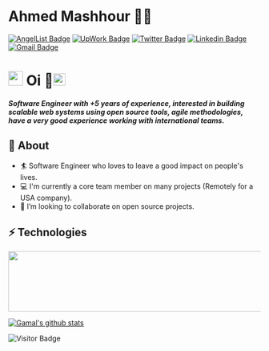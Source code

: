 # Ahmed Mashhour 👨‍💻
[![AngelList Badge](https://img.shields.io/badge/Ahmed%20Mashhour-808080?style=flat&logo=AngelList&logoColor=white)](https://angel.co/u/ahmed-mashhour-2)
[![UpWork Badge](https://img.shields.io/badge/Ahmed%20Mashhour-6fda44?style=flat&logo=Upwork&logoColor=white)](https://www.upwork.com/freelancers/~01d4e5a2c36f443ad0)
[![Twitter Badge](https://img.shields.io/badge/AhmedMashhour44-30302f?style=flat&logo=twitter&logoColor=blue)](https://twitter.com/AhmedMashhour44)
[![Linkedin Badge](https://img.shields.io/badge/amashhour44-30302f?style=flat&logo=linkedin&logoColor=white)](https://www.linkedin.com/in/amashhour44)
[![Gmail Badge](https://img.shields.io/badge/mpghknown@gmail.com-30302f?style=flat&logo=Gmail&logoColor=red)](mailto:mpghknown@gmail.com)


# <img src="https://github.com/TheDudeThatCode/TheDudeThatCode/blob/master/Assets/Hi.gif" width="29px"> Oi 👋<img src="https://github.com/TheDudeThatCode/TheDudeThatCode/blob/master/Assets/Earth.gif" width="24px">           
##### Software Engineer with +5 years of experience, interested in building scalable web systems using open source tools, agile methodologies, have a very good experience working with international teams.

## 🧐 About
- 🏄‍ Software Engineer who loves to leave a good impact on people's lives.
- 💻 I'm currently a core team member on many projects (Remotely for a USA company).
- 👯 I’m looking to collaborate on open source projects.

## ⚡ Technologies

<a href="https://codetrace.com/users/AhmedMashour"><img src="https://codetrace.com/widget/AhmedMashour" width="550" height="120" /></a>


[![Gamal's github stats](https://github-readme-stats.vercel.app/api?username=AhmedMashour&count_private=true&show_icons=true&title_color=fff&icon_color=79ff97&text_color=9f9f9f&bg_color=151515)]()

![Visitor Badge](https://visitor-badge.laobi.icu/badge?page_id=mashhour4)


<!--
### Hi there 👋
- 🔭 I’m currently working on Project with(Node with typescript, Prisma, react)
- ⚡ Fun fact: You don't know what you don't know :joy:

- 🌱 I’m currently learning
    * [Microsrvice with node.js](https://www.udemy.com/course/microservices-with-node-js-and-react/)
    
- 🌱 I love to learn new things and ready to help others.
- 🎨 In my free time, you'll find me listening music or watching some series.
- 💬 Ask me about Anything around js world, maybe I can help or learn about new stuff.

<img align="right" alt="GIF" src="https://miro.medium.com/max/875/1*Urc28sbnORGOW5oyohQ06g.gif" width="340px" />


![JavaScript](https://img.shields.io/badge/-JavaScript-black?style=flat-square&logo=javascript)
![Nodejs](https://img.shields.io/badge/-Nodejs-black?style=flat-square&logo=Node.js)
![React](https://img.shields.io/badge/-React-black?style=flat-square&logo=react)
![Redux](https://img.shields.io/badge/-Redux-black?style=flat-square&logo=Redux)
![TypeScript](https://img.shields.io/badge/-TypeScript-007ACC?style=flat-square&logo=typescript)
![GraphQL](https://img.shields.io/badge/-GraphQL-E10098?style=flat-square&logo=graphql)
![Apollo GraphQL](https://img.shields.io/badge/-Apollo%20GraphQL-311C87?style=flat-square&logo=apollo-graphql)
![Type GraphQL](https://img.shields.io/badge/-Type%20GraphQL-311C87?style=flat-square&logo=type-graphql)
![MongoDB](https://img.shields.io/badge/-MongoDB-black?style=flat-square&logo=mongodb)
![Elastic Search](https://img.shields.io/badge/-elastic-black?style=flat-square&logo=elastic)
![CSS3](https://img.shields.io/badge/-CSS3-1572B6?style=flat-square&logo=css3)
![PostgreSQL](https://img.shields.io/badge/-PostgreSQL-336791?style=flat-square&logo=postgresql)
![MySQL](https://img.shields.io/badge/-MySQL-black?style=flat-square&logo=mysql)
![Heroku](https://img.shields.io/badge/-Heroku-430098?style=flat-square&logo=heroku)
![Docker](https://img.shields.io/badge/-Docker-black?style=flat-square&logo=docker)
![Amazon AWS](https://img.shields.io/badge/Amazon%20AWS-232F3E?style=flat-square&logo=amazon-aws)
![Git](https://img.shields.io/badge/-Git-black?style=flat-square&logo=git)
![GitHub](https://img.shields.io/badge/-GitHub-181717?style=flat-square&logo=github)
![GitLab](https://img.shields.io/badge/-GitLab-FCA121?style=flat-square&logo=gitlab)
![BitBucket](https://img.shields.io/badge/-BitBucket-darkblue?style=flat-square&logo=bitbucket)

-->

<!--
**AhmedMashour/AhmedMashour** is a ✨ _special_ ✨ repository because its `README.md` (this file) appears on your GitHub profile.

Here are some ideas to get you started:

- 🔭 I’m currently working on ...
- 🌱 I’m currently learning ...
- 👯 I’m looking to collaborate on ...
- 🤔 I’m looking for help with ...
- 💬 Ask me about ...
- 📫 How to reach me: ...
- 😄 Pronouns: ...
- ⚡ Fun fact: ...
-->

